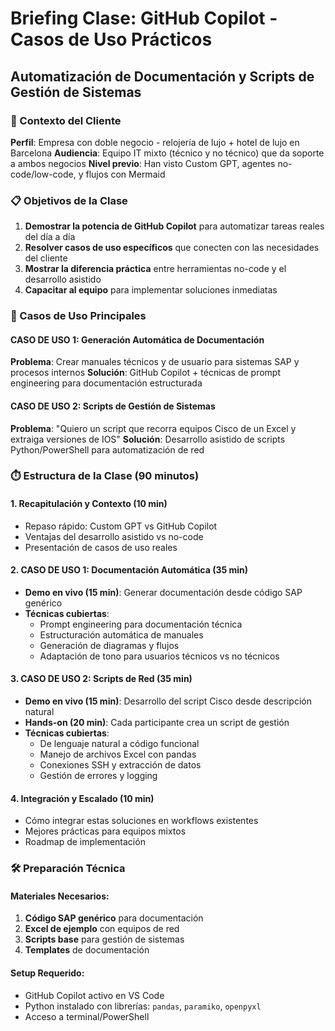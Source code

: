 # Briefing Clase: GitHub Copilot - Casos de Uso Prácticos
## Automatización de Documentación y Scripts de Gestión de Sistemas

### 🎯 Contexto del Cliente
**Perfil**: Empresa con doble negocio - relojería de lujo + hotel de lujo en Barcelona
**Audiencia**: Equipo IT mixto (técnico y no técnico) que da soporte a ambos negocios
**Nivel previo**: Han visto Custom GPT, agentes no-code/low-code, y flujos con Mermaid

### 📋 Objetivos de la Clase
1. **Demostrar la potencia de GitHub Copilot** para automatizar tareas reales del día a día
2. **Resolver casos de uso específicos** que conecten con las necesidades del cliente
3. **Mostrar la diferencia práctica** entre herramientas no-code y el desarrollo asistido
4. **Capacitar al equipo** para implementar soluciones inmediatas

### 🚀 Casos de Uso Principales

#### **CASO DE USO 1: Generación Automática de Documentación**
**Problema**: Crear manuales técnicos y de usuario para sistemas SAP y procesos internos
**Solución**: GitHub Copilot + técnicas de prompt engineering para documentación estructurada

#### **CASO DE USO 2: Scripts de Gestión de Sistemas**
**Problema**: "Quiero un script que recorra equipos Cisco de un Excel y extraiga versiones de IOS"
**Solución**: Desarrollo asistido de scripts Python/PowerShell para automatización de red

### ⏱️ Estructura de la Clase (90 minutos)

#### **1. Recapitulación y Contexto (10 min)**
- Repaso rápido: Custom GPT vs GitHub Copilot
- Ventajas del desarrollo asistido vs no-code
- Presentación de casos de uso reales

#### **2. CASO DE USO 1: Documentación Automática (35 min)**
- **Demo en vivo (15 min)**: Generar documentación desde código SAP genérico
- **Técnicas cubiertas**:
  - Prompt engineering para documentación técnica
  - Estructuración automática de manuales
  - Generación de diagramas y flujos
  - Adaptación de tono para usuarios técnicos vs no técnicos

#### **3. CASO DE USO 2: Scripts de Red (35 min)**
- **Demo en vivo (15 min)**: Desarrollo del script Cisco desde descripción natural
- **Hands-on (20 min)**: Cada participante crea un script de gestión
- **Técnicas cubiertas**:
  - De lenguaje natural a código funcional
  - Manejo de archivos Excel con pandas
  - Conexiones SSH y extracción de datos
  - Gestión de errores y logging

#### **4. Integración y Escalado (10 min)**
- Cómo integrar estas soluciones en workflows existentes
- Mejores prácticas para equipos mixtos
- Roadmap de implementación

### 🛠️ Preparación Técnica

#### **Materiales Necesarios**:
1. **Código SAP genérico** para documentación
2. **Excel de ejemplo** con equipos de red
3. **Scripts base** para gestión de sistemas
4. **Templates** de documentación

#### **Setup Requerido**:
- GitHub Copilot activo en VS Code
- Python instalado con librerías: `pandas`, `paramiko`, `openpyxl`
- Acceso a terminal/PowerShell